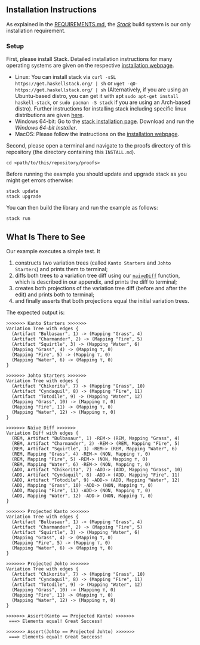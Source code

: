 ## Installation Instructions

As explained in the [REQUIREMENTS.md](REQUIREMENTS.md), the [_Stack_][stack] build system is our only installation requirement.

### Setup
First, please install Stack.
Detailed installation instructions for many operating systems are given on the respective [installation webpage][stackinstall].

- Linux: You can install stack via `curl -sSL https://get.haskellstack.org/ | sh` or `wget -qO- https://get.haskellstack.org/ | sh` (Alternatively, if you are using an Ubuntu-based distro, you can get it with apt `sudo apt-get install haskell-stack`, or `sudo pacman -S stack` if you are using an Arch-based distro).
  Further instructions for installing stack including specific linux distributions are given [here][stackinstall].
- Windows 64-bit: Go to the [stack installation page][stackinstall]. Download and run the _Windows 64-bit Installer_.
- MacOS: Please follow the instructions on the [installation webpage][stackinstall].

Second, please open a terminal and navigate to the proofs directory of this repository (the directory containing this `INSTALL.md`).
```shell
cd <path/to/this/repository/proofs>
```
Before running the example you should update and upgrade stack as you might get errors otherwise:
```shell
stack update
stack upgrade
```
You can then build the library and run the example as follows:
```shell
stack run
```

## What Is There to See

Our example executes a simple test. It 
1. constructs two variation trees (called `Kanto Starters` and `Johto Starters`) and prints them to terminal;
2. diffs both trees to a variation tree diff using our [`naiveDiff`](src/VariationDiff.hs) function, which is described in our appendix, and prints the diff to terminal;
3. creates both projections of the variation tree diff (before and after the edit) and prints both to terminal;
4. and finally asserts that both projections equal the initial variation trees.

The expected output is:

```text
>>>>>>> Kanto Starters >>>>>>>
Variation Tree with edges {
  (Artifact "Bulbasaur", 1) -> (Mapping "Grass", 4)
  (Artifact "Charmander", 2) -> (Mapping "Fire", 5)
  (Artifact "Squirtle", 3) -> (Mapping "Water", 6)
  (Mapping "Grass", 4) -> (Mapping ⊤, 0)
  (Mapping "Fire", 5) -> (Mapping ⊤, 0)
  (Mapping "Water", 6) -> (Mapping ⊤, 0)
}

>>>>>>> Johto Starters >>>>>>>
Variation Tree with edges {
  (Artifact "Chikorita", 7) -> (Mapping "Grass", 10)
  (Artifact "Cyndaquil", 8) -> (Mapping "Fire", 11)
  (Artifact "Totodile", 9) -> (Mapping "Water", 12)
  (Mapping "Grass", 10) -> (Mapping ⊤, 0)
  (Mapping "Fire", 11) -> (Mapping ⊤, 0)
  (Mapping "Water", 12) -> (Mapping ⊤, 0)
}

>>>>>>> Naive Diff >>>>>>>
Variation Diff with edges {
  (REM, Artifact "Bulbasaur", 1) -REM-> (REM, Mapping "Grass", 4)
  (REM, Artifact "Charmander", 2) -REM-> (REM, Mapping "Fire", 5)
  (REM, Artifact "Squirtle", 3) -REM-> (REM, Mapping "Water", 6)
  (REM, Mapping "Grass", 4) -REM-> (NON, Mapping ⊤, 0)
  (REM, Mapping "Fire", 5) -REM-> (NON, Mapping ⊤, 0)
  (REM, Mapping "Water", 6) -REM-> (NON, Mapping ⊤, 0)
  (ADD, Artifact "Chikorita", 7) -ADD-> (ADD, Mapping "Grass", 10)
  (ADD, Artifact "Cyndaquil", 8) -ADD-> (ADD, Mapping "Fire", 11)
  (ADD, Artifact "Totodile", 9) -ADD-> (ADD, Mapping "Water", 12)
  (ADD, Mapping "Grass", 10) -ADD-> (NON, Mapping ⊤, 0)
  (ADD, Mapping "Fire", 11) -ADD-> (NON, Mapping ⊤, 0)
  (ADD, Mapping "Water", 12) -ADD-> (NON, Mapping ⊤, 0)
}

>>>>>>> Projected Kanto >>>>>>>
Variation Tree with edges {
  (Artifact "Bulbasaur", 1) -> (Mapping "Grass", 4)
  (Artifact "Charmander", 2) -> (Mapping "Fire", 5)
  (Artifact "Squirtle", 3) -> (Mapping "Water", 6)
  (Mapping "Grass", 4) -> (Mapping ⊤, 0)
  (Mapping "Fire", 5) -> (Mapping ⊤, 0)
  (Mapping "Water", 6) -> (Mapping ⊤, 0)
}

>>>>>>> Projected Johto >>>>>>>
Variation Tree with edges {
  (Artifact "Chikorita", 7) -> (Mapping "Grass", 10)
  (Artifact "Cyndaquil", 8) -> (Mapping "Fire", 11)
  (Artifact "Totodile", 9) -> (Mapping "Water", 12)
  (Mapping "Grass", 10) -> (Mapping ⊤, 0)
  (Mapping "Fire", 11) -> (Mapping ⊤, 0)
  (Mapping "Water", 12) -> (Mapping ⊤, 0)
}

>>>>>>> Assert(Kanto == Projected Kanto) >>>>>>>
 ===> Elements equal! Great Success!

>>>>>>> Assert(Johto == Projected Johto) >>>>>>>
 ===> Elements equal! Great Success!
```

[stack]: https://docs.haskellstack.org/en/stable/README/
[stackinstall]: https://docs.haskellstack.org/en/stable/install_and_upgrade/
